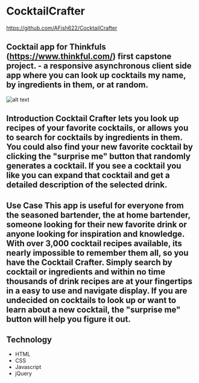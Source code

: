 # CocktailCrafter 
https://github.com/AFish622/CocktailCrafter

## Cocktail app for Thinkfuls (https://www.thinkful.com/) first capstone project. - a responsive asynchronous client side app where you can look up cocktails my name, by ingredients in them, or at random.

![alt text](https://github.com/AFish622/CocktailCrafter/raw/gh-pages/Screenshots/shot1.png "Screenshot 1")

## Introduction Cocktail Crafter lets you look up recipes of your favorite cocktails, or allows you to search for cocktails by ingredients in them. You could also find your new favorite cocktail by clicking the "surprise me" button that randomly generates a cocktail. If you see a cocktail you like you can expand that cocktail and get a detailed description of the selected drink.

## Use Case This app is useful for everyone from the seasoned bartender, the at home bartender, someone looking for their new favorite drink or anyone looking for inspiration and knowledge. With over 3,000 cocktail recipes available, its nearly impossible to remember them all, so you have the Cocktail Crafter. Simply search by cocktail or ingredients and within no time thousands of drink recipes are at your fingertips in a easy to use and navigate display. If you are undecided on cocktails to look up or want to learn about a new cocktail, the "surprise me" button will help you figure it out.

## Technology
* HTML
* CSS
* Javascript
* jQuery



